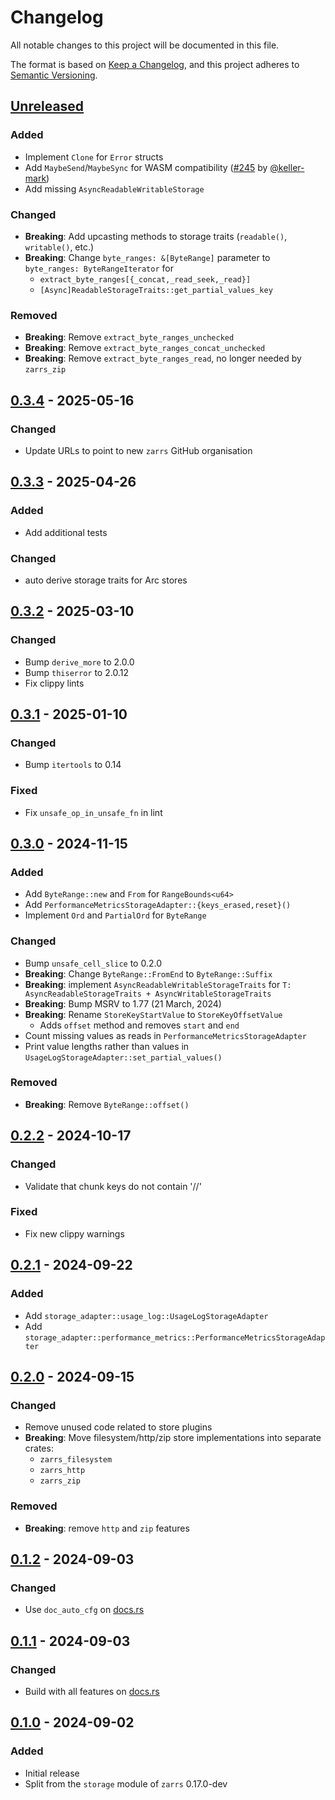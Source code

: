 # Changelog

All notable changes to this project will be documented in this file.

The format is based on [Keep a Changelog](https://keepachangelog.com/en/1.0.0/),
and this project adheres to [Semantic Versioning](https://semver.org/spec/v2.0.0.html).

## [Unreleased]

### Added
- Implement `Clone` for `Error` structs
- Add `MaybeSend`/`MaybeSync` for WASM compatibility ([#245] by [@keller-mark])
- Add missing `AsyncReadableWritableStorage`

### Changed
- **Breaking**: Add upcasting methods to storage traits (`readable()`, `writable()`, etc.)
- **Breaking**: Change `byte_ranges: &[ByteRange]` parameter to `byte_ranges: ByteRangeIterator` for
  - `extract_byte_ranges[{_concat,_read_seek,_read}]`
  - `[Async]ReadableStorageTraits::get_partial_values_key`

### Removed
- **Breaking**: Remove `extract_byte_ranges_unchecked`
- **Breaking**: Remove `extract_byte_ranges_concat_unchecked`
- **Breaking**: Remove `extract_byte_ranges_read`, no longer needed by `zarrs_zip`

[#245]: https://github.com/zarrs/zarrs/pull/245

## [0.3.4] - 2025-05-16

### Changed
- Update URLs to point to new `zarrs` GitHub organisation

## [0.3.3] - 2025-04-26

### Added
- Add additional tests

### Changed
- auto derive storage traits for Arc stores

## [0.3.2] - 2025-03-10

### Changed
- Bump `derive_more` to 2.0.0
- Bump `thiserror` to 2.0.12
- Fix clippy lints

## [0.3.1] - 2025-01-10

### Changed
- Bump `itertools` to 0.14

### Fixed
- Fix `unsafe_op_in_unsafe_fn` in lint

## [0.3.0] - 2024-11-15

### Added
 - Add `ByteRange::new` and `From` for `RangeBounds<u64>`
 - Add `PerformanceMetricsStorageAdapter::{keys_erased,reset}()`
 - Implement `Ord` and `PartialOrd` for `ByteRange`

### Changed
 - Bump `unsafe_cell_slice` to 0.2.0
 - **Breaking**: Change `ByteRange::FromEnd` to `ByteRange::Suffix`
 - **Breaking**: implement `AsyncReadableWritableStorageTraits` for `T: AsyncReadableStorageTraits + AsyncWritableStorageTraits`
 - **Breaking**: Bump MSRV to 1.77 (21 March, 2024)
 - **Breaking**: Rename `StoreKeyStartValue` to `StoreKeyOffsetValue`
   - Adds `offset` method and removes `start` and `end`
 - Count missing values as reads in `PerformanceMetricsStorageAdapter`
 - Print value lengths rather than values in `UsageLogStorageAdapter::set_partial_values()`

### Removed
 - **Breaking**: Remove `ByteRange::offset()`

## [0.2.2] - 2024-10-17

### Changed
 - Validate that chunk keys do not contain '//'

### Fixed
 - Fix new clippy warnings

## [0.2.1] - 2024-09-22

### Added
 - Add `storage_adapter::usage_log::UsageLogStorageAdapter`
 - Add `storage_adapter::performance_metrics::PerformanceMetricsStorageAdapter`

## [0.2.0] - 2024-09-15

### Changed
 - Remove unused code related to store plugins
 - **Breaking**: Move filesystem/http/zip store implementations into separate crates:
   - `zarrs_filesystem`
   - `zarrs_http`
   - `zarrs_zip`

### Removed
 - **Breaking**: remove `http` and `zip` features

## [0.1.2] - 2024-09-03

### Changed
 - Use `doc_auto_cfg` on [docs.rs](https://docs.rs/)

## [0.1.1] - 2024-09-03

### Changed
 - Build with all features on [docs.rs](https://docs.rs/)

## [0.1.0] - 2024-09-02

### Added
 - Initial release
 - Split from the `storage` module of `zarrs` 0.17.0-dev

[unreleased]: https://github.com/zarrs/zarrs/compare/zarrs_storage-v0.3.4...HEAD
[0.3.4]: https://github.com/LDeakin/zarrs/releases/tag/zarrs_storage-v0.3.4
[0.3.3]: https://github.com/LDeakin/zarrs/releases/tag/zarrs_storage-v0.3.3
[0.3.2]: https://github.com/LDeakin/zarrs/releases/tag/zarrs_storage-v0.3.2
[0.3.1]: https://github.com/LDeakin/zarrs/releases/tag/zarrs_storage-v0.3.1
[0.3.0]: https://github.com/LDeakin/zarrs/releases/tag/zarrs_storage-v0.3.0
[0.2.2]: https://github.com/LDeakin/zarrs/releases/tag/zarrs_storage-v0.2.2
[0.2.1]: https://github.com/LDeakin/zarrs/releases/tag/zarrs_storage-v0.2.1
[0.2.0]: https://github.com/LDeakin/zarrs/releases/tag/zarrs_storage-v0.2.0
[0.1.2]: https://github.com/LDeakin/zarrs/releases/tag/zarrs_storage-v0.1.2
[0.1.1]: https://github.com/LDeakin/zarrs/releases/tag/zarrs_storage-v0.1.1
[0.1.0]: https://github.com/LDeakin/zarrs/releases/tag/zarrs_storage-v0.1.0

[@keller-mark]: https://github.com/keller-mark
